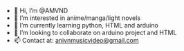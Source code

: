 - 👋 Hi, I’m @AMVND
- 👀 I’m interested in anime/manga/light novels
- 🌱 I’m currently learning python, HTML and arduino
- 💞️ I’m looking to collaborate on arduino project and HTML
- 📫 Contact at: anivnmusicvideo@gmail.com

<!---
AMVND/AMVND is a ✨ special ✨ repository because its `README.md` (this file) appears on your GitHub profile.
You can click the Preview link to take a look at your changes.
--->
